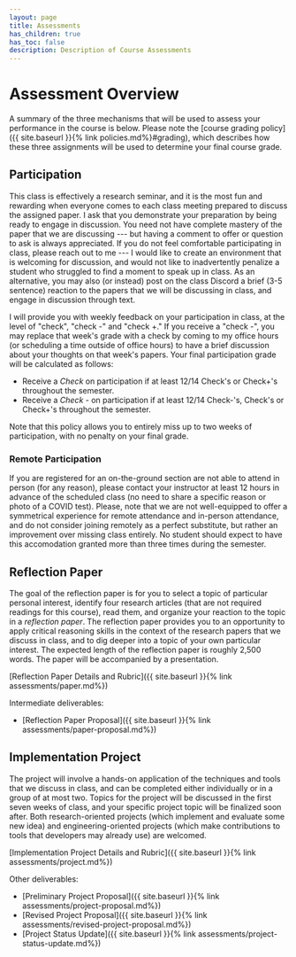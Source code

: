 ```yaml
---
layout: page
title: Assessments
has_children: true
has_toc: false
description: Description of Course Assessments
---
```


# Assessment Overview
A summary of the three mechanisms that will be used to assess your performance in the course is below. 
Please note the [course grading policy]({{ site.baseurl }}{% link policies.md%}#grading), which describes how these three assignments will be used to determine your final course grade.

## Participation
This class is effectively a research seminar, and it is the most fun and rewarding when everyone comes to each class meeting prepared to discuss the assigned paper. 
I ask that you demonstrate your preparation by being ready to engage in discussion. You need not have complete mastery of the paper that we are discussing --- but having a comment to offer or question to ask is always appreciated.
If you do not feel comfortable participating in class, please reach out to me --- I would like to create an environment that is welcoming for discussion, and would not like to inadvertently penalize a student who struggled to find a moment to speak up in class.
As an alternative, you may also (or instead) post on the class Discord a brief (3-5 sentence) reaction to the papers that we will be discussing in class, and engage in discussion through text.

I will provide you with weekly feedback on your participation in class, at the level of "check", "check -" and "check +." If you receive a "check -", you may replace that week's grade with a check by coming to my office hours (or scheduling a time outside of office hours) to have a brief discussion about your thoughts on that week's papers. Your final participation grade will be calculated as follows:

* Receive a *Check* on participation if at least 12/14 Check's or Check+'s throughout the semester.
* Receive a *Check -* on participation if at least 12/14 Check-'s, Check's or Check+'s throughout the semester.

Note that this policy allows you to entirely miss up to two weeks of participation, with no penalty on your final grade. 

### Remote Participation
If you are registered for an on-the-ground section are not able to attend in person (for any reason), please contact your instructor at least 12 hours in advance of the scheduled class (no need to share a specific reason or photo of a COVID test). Please, note that we are not well-equipped to offer a symmetrical experience for remote attendance and in-person attendance, and do not consider joining remotely as a perfect substitute, but rather an improvement over missing class entirely. No student should expect to have this accomodation granted more than three times during the semester.

## Reflection Paper
The goal of the reflection paper is for you to select a topic of particular personal interest, identify four research articles (that are not required readings for this course), read them, and organize your reaction to the topic in a *reflection paper*. The reflection paper provides you to an opportunity to apply critical reasoning skills in the context of the research papers that we discuss in class, and to dig deeper into a topic of your own particular interest. The expected length of the reflection paper is roughly 2,500 words. The paper will be accompanied by a presentation.

[Reflection Paper Details and Rubric]({{ site.baseurl }}{% link assessments/paper.md%})

Intermediate deliverables:
* [Reflection Paper Proposal]({{ site.baseurl }}{% link assessments/paper-proposal.md%})

## Implementation Project
The project will involve a hands-on application of the techniques and tools that we discuss in class, and can be completed either individually or in a group of at most two. Topics for the project will be discussed in the first seven weeks of class, and your specific project topic will be finalized soon after. Both research-oriented projects (which implement and evaluate some new idea) and engineering-oriented projects (which make contributions to tools that developers may already use) are welcomed.

[Implementation Project Details and Rubric]({{ site.baseurl }}{% link assessments/project.md%})

Other deliverables:
* [Preliminary Project Proposal]({{ site.baseurl }}{% link assessments/project-proposal.md%})
* [Revised Project Proposal]({{ site.baseurl }}{% link assessments/revised-project-proposal.md%})
* [Project Status Update]({{ site.baseurl }}{% link assessments/project-status-update.md%})


